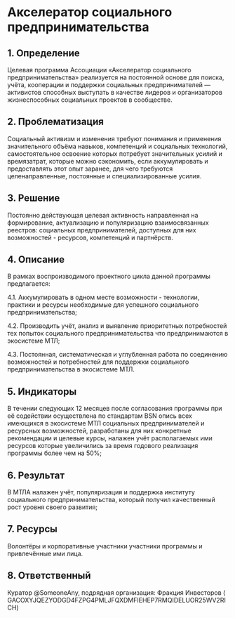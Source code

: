 # Акселератор социального предпринимательства

## 1. Определение

Целевая программа Ассоциации «Акселератор социального предпринимательства» реализуется на постоянной основе для поиска,
учёта, кооперации и поддержки социальных предпринимателей — активистов способных выступать в качестве лидеров и
организаторов жизнеспособных социальных проектов в сообществе.

## 2. Проблематизация

Социальный активизм и изменения требуют понимания и применения значительного объёма навыков, компетенций и социальных
технологий, самостоятельное освоение которых потребует значительных усилий и времязатрат, которые можно сэкономить, если
аккумулировать и предоставлять этот опыт заранее, для чего требуются целенаправленные, постоянные и специализированные
усилия.

## 3. Решение

Постоянно действующая целевая активность направленная на формирование, актуализацию и популяризацию взаимосвязанных
реестров: социальных предпринимателей, доступных для них возможностей - ресурсов, компетенций и партнёрств.

## 4. Описание

В рамках воспроизводимого проектного цикла данной программы предлагается:

4.1. Аккумулировать в одном месте возможности - технологии, практики и ресурсы необходимые для успешного социального
предпринимательства;

4.2. Производить учёт, анализ и выявление приоритетных потребностей тех попыток социального предпринимательства что
предпринимаются в экосистеме МТЛ;

4.3. Постоянная, систематическая и углубленная работа по соединению возможностей и потребностей для поддержки
социального предпринимательства в экосистеме МТЛ.

## 5. Индикаторы

В течении следующих 12 месяцев после согласования программы при её содействии осуществлена по стандартам BSN опись
всех имеющихся в экосистеме МТЛ социальных предпринимателей и ресурсных возможностей, разработаны для них конкретные
рекомендации и целевые курсы, налажен учёт располагаемых ими ресурсов которые увеличились за время годового реализация
программы более чем на 50%;

## 6. Результат

В МТЛА налажен учёт, популяризация и поддержка институту социального предпринимательства, который получил качественный
рост уровня своего развития;

## 7. Ресурсы

Волонтёры и корпоративные участники участники программы и привлечённые ими лица.

## 8. Ответственный

Куратор @SomeoneAny, подрядная организация: Фракция Инвесторов (
GACOXYJQEZYODGD4FZPG4PMLJFQXDMFIEHEP7RMQIDELUOR25WV2RICH)

